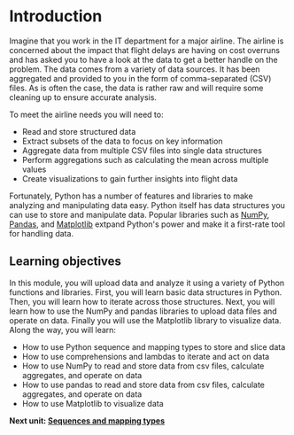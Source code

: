 # Introduction

Imagine that you work in the IT department for a major airline. The airline is concerned about the impact that flight delays are having on cost overruns and has asked you to have a look at the data to get a better handle on the problem. The data comes from a variety of data sources. It has been aggregated and provided to you in the form of comma-separated (CSV) files. As is often the case, the data is rather raw and will require some cleaning up to ensure accurate analysis. 

To meet the airline needs you will need to:

- Read and store structured data
- Extract subsets of the data to focus on key information
- Aggregate data from multiple CSV files into single data structures
- Perform aggregations such as calculating the mean across multiple values
- Create visualizations to gain further insights into flight data

Fortunately, Python has a number of features and libraries to make analyzing and manipulating data easy. Python itself has data structures you can use to store and manipulate data. Popular libraries such as [NumPy](https://www.numpy.org/), [Pandas](https://pandas.pydata.org/), and [Matplotlib](https://matplotlib.org/) extpand Python's power and make it a first-rate tool for handling data. 

## Learning objectives

In this module, you will upload data and analyze it using a variety of Python functions and libraries. First, you will learn basic data structures in Python. Then, you will learn how to iterate across those structures. Next, you will learn how to use the NumPy and pandas libraries to upload data files and operate on data. Finally you will use the Matplotlib library to visualize data. Along the way, you will learn:

- How to use Python sequence and mapping types to store and slice data
- How to use comprehensions and lambdas to iterate and act on data
- How to use NumPy to read and store data from csv files, calculate aggregates, and operate on data
- How to use pandas to read and store data from csv files, calculate aggregates, and operate on data
- How to use Matplotlib to visualize data

**Next unit: [Sequences and mapping types](1-sequences-mappingtypes.md)**